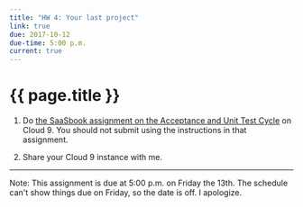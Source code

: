 ```yaml
---
title: "HW 4: Your last project"
link: true
due: 2017-10-12
due-time: 5:00 p.m.
current: true
---
```

# {{ page.title }}

1. Do [the SaaSbook assignment on the Acceptance and Unit Test Cycle](https://github.com/saasbook/hw-acceptance-unit-test-cycle) on Cloud 9.  You should not submit using the instructions in that assignment.

2. Share your Cloud 9 instance with me.

---

Note: This assignment is due at 5:00 p.m. on Friday the 13th.  The
schedule can't show things due on Friday, so the date is off.  I 
apologize.

